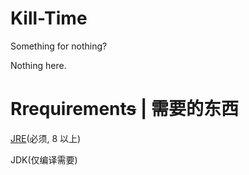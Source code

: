 # Kill-Time

Something for nothing?

Nothing here.


# Rrequirement~~s~~ | 需要的东西
[JRE](https://java.com/en/download/)(必须, 8 以上)

JDK(仅编译需要)
